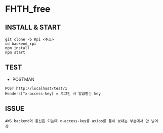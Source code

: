 # FHTH_free

## INSTALL & START
    git clone -b Rpi <주소>
    cd backend_rpi
    npm install
    npm start
  
## TEST
* POSTMAN
```  
POST http://localhost/test/1  
Headers["x-access-key] = 로그인 시 발급받는 key
```

## ISSUE
    AWS backend와 통신은 되는데 x-access-key를 axios를 통해 보내는 부분에서 안 넘어감
        
